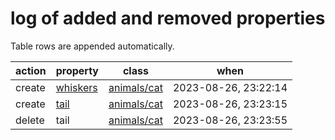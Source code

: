 # log of added and removed properties

Table rows are appended automatically.

| action | property | class | when |
|--------|----------|-------|------|
| create | [whiskers](../../classes/animals/cat/properties/whiskers) | [animals/cat](../../classes/animals/cat) | 2023-08-26, 23:22:14 |
| create | [tail](../../classes/animals/cat/properties/tail) | [animals/cat](../../classes/animals/cat) | 2023-08-26, 23:23:15 |
| delete | tail | [animals/cat](../../classes/animals/cat) | 2023-08-26, 23:23:55 |
